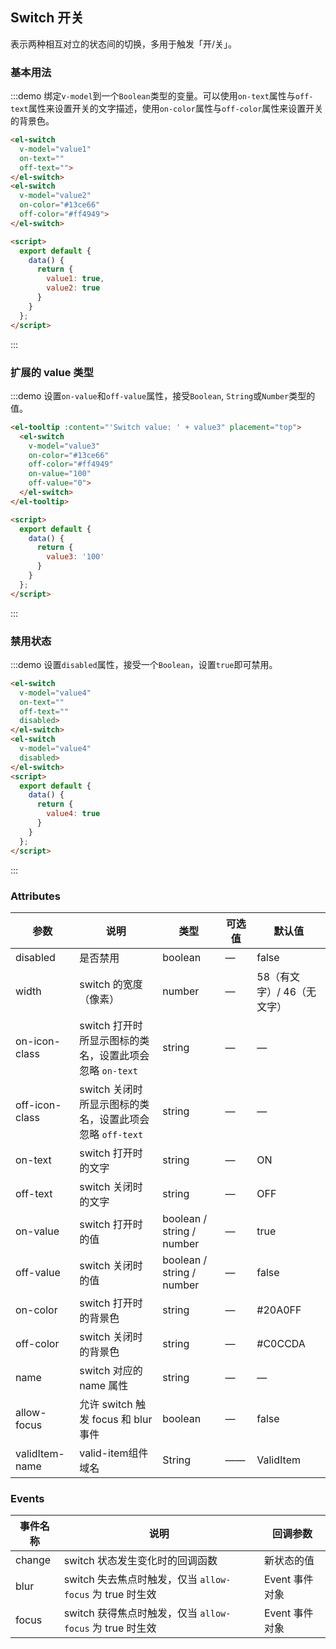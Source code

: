 <style>
  .demo-box.demo-switch {
    .el-switch {
      margin: 20px 20px 20px 0;
    }
  }
</style>

<script>
  export default {
    data() {
      return {
        value1: true,
        value2: true,
        value3: '100',
        value4: true
      }
    }
  };
</script>

## Switch 开关

表示两种相互对立的状态间的切换，多用于触发「开/关」。

### 基本用法

:::demo 绑定`v-model`到一个`Boolean`类型的变量。可以使用`on-text`属性与`off-text`属性来设置开关的文字描述，使用`on-color`属性与`off-color`属性来设置开关的背景色。

```html
<el-switch
  v-model="value1"
  on-text=""
  off-text="">
</el-switch>
<el-switch
  v-model="value2"
  on-color="#13ce66"
  off-color="#ff4949">
</el-switch>

<script>
  export default {
    data() {
      return {
        value1: true,
        value2: true
      }
    }
  };
</script>
```
:::

### 扩展的 value 类型

:::demo 设置`on-value`和`off-value`属性，接受`Boolean`, `String`或`Number`类型的值。

```html
<el-tooltip :content="'Switch value: ' + value3" placement="top">
  <el-switch
    v-model="value3"
    on-color="#13ce66"
    off-color="#ff4949"
    on-value="100"
    off-value="0">
  </el-switch>
</el-tooltip>

<script>
  export default {
    data() {
      return {
        value3: '100'
      }
    }
  };
</script>
```

:::

### 禁用状态

:::demo 设置`disabled`属性，接受一个`Boolean`，设置`true`即可禁用。


```html
<el-switch
  v-model="value4"
  on-text=""
  off-text=""
  disabled>
</el-switch>
<el-switch
  v-model="value4"
  disabled>
</el-switch>
<script>
  export default {
    data() {
      return {
        value4: true
      }
    }
  };
</script>
```
:::


### Attributes

| 参数      | 说明    | 类型      | 可选值       | 默认值   |
|---------- |-------- |---------- |-------------  |-------- |
| disabled  | 是否禁用    | boolean   | — | false   |
| width  | switch 的宽度（像素）    | number   | — | 58（有文字）/ 46（无文字） |
| on-icon-class  | switch 打开时所显示图标的类名，设置此项会忽略 `on-text`    | string   | — | — |
| off-icon-class  | switch 关闭时所显示图标的类名，设置此项会忽略 `off-text`    | string   | — | — |
| on-text  | switch 打开时的文字    | string   | — | ON |
| off-text  | switch 关闭时的文字    | string   | — | OFF |
| on-value  | switch 打开时的值    | boolean / string / number | — | true |
| off-value  | switch 关闭时的值    | boolean / string / number | — | false |
| on-color  | switch 打开时的背景色    | string   | — | #20A0FF |
| off-color  | switch 关闭时的背景色    | string   | — | #C0CCDA |
| name  | switch 对应的 name 属性    | string   | — | — |
| allow-focus  | 允许 switch 触发 focus 和 blur 事件 | boolean | — | false |
| validItem-name  | valid-item组件域名         |  String     |   ——    |  ValidItem |

### Events
| 事件名称      | 说明    | 回调参数      |
|---------- |-------- |---------- |
| change  | switch 状态发生变化时的回调函数    | 新状态的值 |
| blur  | switch 失去焦点时触发，仅当 `allow-focus` 为 true 时生效 | Event 事件对象 |
| focus  | switch 获得焦点时触发，仅当 `allow-focus` 为 true 时生效 | Event 事件对象 |
